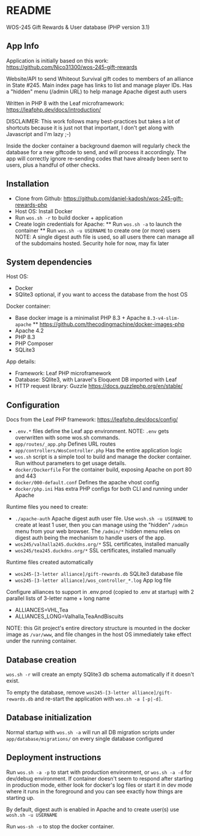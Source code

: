 # README

WOS-245 Gift Rewards & User database (PHP version 3.1)

## App Info
Application is initially based on this work:
https://github.com/Nico31300/wos-245-gift-rewards

Website/API to send Whiteout Survival gift codes to members of an alliance in State #245.
Main index page has links to list and manage player IDs.
Has a "hidden" menu (/admin URL) to help manage Apache digest auth users

Written in PHP 8 with the Leaf microframework:
https://leafphp.dev/docs/introduction/

DISCLAIMER: This work follows many best-practices but takes a lot of shortcuts
because it is just not that important, I don't get along with Javascript and I'm lazy ;-)

Inside the docker container a background daemon will regularly check the database for a
new giftcode to send, and will process it accordingly. The app will correctly
ignore re-sending codes that have already been sent to users, plus a handful of other
checks.

## Installation
* Clone from Github: https://github.com/daniel-kadosh/wos-245-gift-rewards-php
* Host OS: Install Docker
* Run `wos.sh -r` to build docker + application
* Create login credentials for Apache:
** Run `wos.sh -a` to launch the container
** Run `wos.sh -u USERNAME` to create one (or more) users
NOTE: A single digest auth file is used, so all users there can manage all of
the subdomains hosted. Security hole for now, may fix later

## System dependencies
Host OS:
* Docker
* SQlite3 optional, if you want to access the database from the host OS

Docker container:
* Base docker image is a minimalist PHP 8.3 + Apache `8.3-v4-slim-apache`
** https://github.com/thecodingmachine/docker-images-php
* Apache 4.2
* PHP 8.3
* PHP Composer
* SQLite3

App details:
* Framework: Leaf PHP microframework
* Database: SQlite3, with Laravel's Eloquent DB imported with Leaf
* HTTP request library: Guzzle https://docs.guzzlephp.org/en/stable/

## Configuration
Docs from the Leaf PHP framework: https://leafphp.dev/docs/config/
* `.env.*` files define the Leaf app environment. NOTE: `.env` gets overwritten with some wos.sh commands.
* `app/routes/_app.php` Defines URL routes
* `app/controllers/WosController.php` Has the entire application logic
* `wos.sh` script is a simple tool to build and manage the docker container.
Run without parameters to get usage details.
* `docker/Dockerfile` For the container build, exposing Apache on port 80 and 443
* `docker/000-default.conf` Defines the apache vhost config
* `docker/php.ini` Has extra PHP configs for both CLI and running under Apache

Runtime files you need to create:
* `./apache-auth` Apache digest auth user file. Use `wosh.sh -u USERNAME` to create at least 1 user,
then you can manage using the "hidden" `/admin` menu from your web browser.
The `/admin/*` hidden menu relies on digest auth being the mechanism to handle users of the app.
* `wos245/valhalla245.duckdns.org/*` SSL certificates, installed manually
* `wos245/tea245.duckdns.org/*` SSL certificates, installed manually

Runtime files created automatically
* `wos245-[3-letter alliance]/gift-rewards.db` SQLite3 database file
* `wos245-[3-letter alliance]/wos_controller_*.log` App log file

Configure alliances to support in .env.prod (copied to .env at startup) with 2 parallel
lists of 3-letter name + long name
* ALLIANCES=VHL,Tea
* ALLIANCES_LONG=Valhalla,TeaAndBiscuits

NOTE: this Git project's entire directory structure is mounted in the docker image as `/var/www`,
and file changes in the host OS immediately take effect under the running container.

## Database creation
`wos.sh -r` will create an empty SQlite3 db schema automatically if it doesn't exist.

To empty the database, remove `wos245-[3-letter alliance]/gift-rewards.db` and re-start the application with
`wos.sh -a [-p|-d]`.

## Database initialization
Normal startup with `wos.sh -a` will run all DB migration scripts under
`app/database/migrations/` on every single database configured

## Deployment instructions
Run `wos.sh -a -p` to start with production environment, or `wos.sh -a -d` for dev/debug environment.
If container doesn't seem to respond after starting in production mode, either look for docker's log files
or start it in dev mode where it runs in the foreground and you can see exactly how things are starting up.

By default, digest auth is enabled in Apache and to create user(s) use `wosh.sh -u USERNAME`

Run `wos-sh -o` to stop the docker container.
